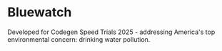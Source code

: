 # Bluewatch
Developed for Codegen Speed Trials 2025 - addressing America's top environmental concern: drinking water pollution.
